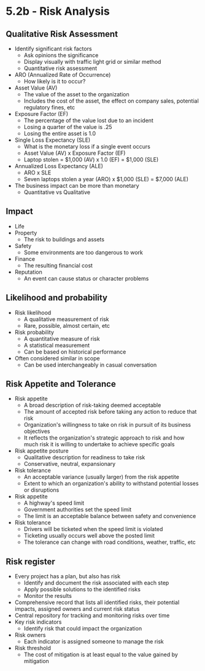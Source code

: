 # 5.2b - Risk Analysis
## Qualitative Risk Assessment
- Identify significant risk factors
	- Ask opinions the significance
	- Display visually with traffic light grid or similar method
	- Quantitative risk assessment
- ARO (Annualized Rate of Occurrence)
	- How likely is it to occur?
- Asset Value  (AV)
	- The value of the asset to the organization
	- Includes the cost of the asset, the effect on company sales, potential regulatory fines, etc
- Exposure Factor (EF)
	- The percentage of the value lost due to an incident
	- Losing a quarter of the value is .25
	- Losing the entire asset is 1.0
- Single Loss Expectancy (SLE)
	- What is the monetary loss if a single event occurs
	- Asset Value (AV) x Exposure Factor (EF)
	- Laptop stolen = $1,000 (AV) x 1.0 (EF) = $1,000 (SLE)
- Annualized Loss Expectancy (ALE)
	- ARO x SLE
	- Seven laptops stolen a year (ARO) x $1,000 (SLE) = $7,000 (ALE)
- The business impact can be more than monetary
	- Quantitative vs Qualitative
## Impact
- Life
- Property
	- The risk to buildings and assets
- Safety
	- Some environments are too dangerous to work
- Finance
	- The resulting financial cost
- Reputation
	- An event can cause status or character problems
## Likelihood and probability
- Risk likelihood
	- A qualitative measurement of risk
	- Rare, possible, almost certain, etc
- Risk probability
	- A quantitative measure of risk
	- A statistical measurement
	- Can be based on historical performance
- Often considered similar in scope
	- Can be used interchangeably in casual conversation
## Risk Appetite and Tolerance
- Risk appetite
	- A broad description of risk-taking deemed acceptable
	- The amount of accepted risk before taking any action to reduce that risk
	- Organization's willingness to take on risk in pursuit of its business objectives
	- It reflects the organization's strategic approach to risk and how much risk it is willing to undertake to achieve specific goals
- Risk appetite posture
	- Qualitative description for readiness to take risk
	- Conservative, neutral, expansionary
- Risk tolerance
	- An acceptable variance (usually larger) from the risk appetite
	- Extent to which an organization's ability to withstand potential losses or disruptions
- Risk appetite
	- A highway's speed limit
	- Government authorities set the speed limit
	- The limit is an acceptable balance between safety and convenience
- Risk tolerance
	- Drivers will be ticketed when the speed limit is violated
	- Ticketing usually occurs well above the posted limit
	- The tolerance can change with road conditions, weather, traffic, etc
## Risk register
- Every project has a plan, but also has risk
	- Identify and document the risk associated with each step
	- Apply possible solutions to the identified risks
	- Monitor the results
- Comprehensive record that lists all identified risks, their potential impacts, assigned owners and current risk status
- Central repository for tracking and monitoring risks over time
- Key risk indicators
	- Identify risk that could impact the organization
- Risk owners
	- Each indicator is assigned someone to manage the risk
- Risk threshold
	- The cost of mitigation is at least equal to the value gained by mitigation
